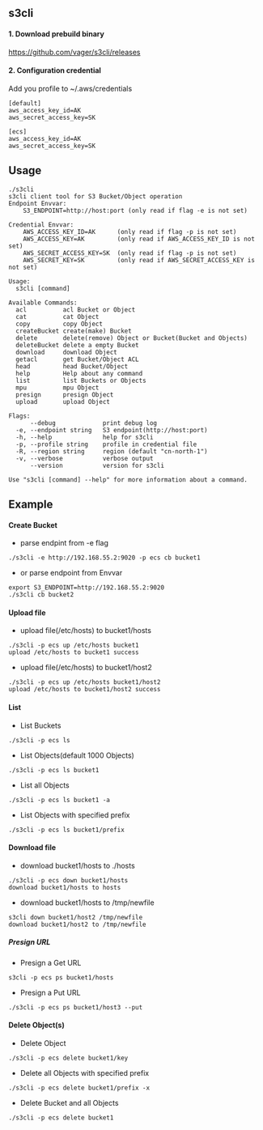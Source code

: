 ## s3cli
#### 1. Download prebuild binary
https://github.com/vager/s3cli/releases

#### 2. Configuration credential
Add you profile to ~/.aws/credentials
```
[default]
aws_access_key_id=AK
aws_secret_access_key=SK

[ecs]
aws_access_key_id=AK
aws_secret_access_key=SK
```

## Usage
```
./s3cli 
s3cli client tool for S3 Bucket/Object operation
Endpoint Envvar:
	S3_ENDPOINT=http://host:port (only read if flag -e is not set)

Credential Envvar:
	AWS_ACCESS_KEY_ID=AK      (only read if flag -p is not set)
	AWS_ACCESS_KEY=AK         (only read if AWS_ACCESS_KEY_ID is not set)
	AWS_SECRET_ACCESS_KEY=SK  (only read if flag -p is not set)
	AWS_SECRET_KEY=SK         (only read if AWS_SECRET_ACCESS_KEY is not set)

Usage:
  s3cli [command]

Available Commands:
  acl          acl Bucket or Object
  cat          cat Object
  copy         copy Object
  createBucket create(make) Bucket
  delete       delete(remove) Object or Bucket(Bucket and Objects)
  deleteBucket delete a empty Bucket
  download     download Object
  getacl       get Bucket/Object ACL
  head         head Bucket/Object
  help         Help about any command
  list         list Buckets or Objects
  mpu          mpu Object
  presign      presign Object
  upload       upload Object

Flags:
      --debug             print debug log
  -e, --endpoint string   S3 endpoint(http://host:port)
  -h, --help              help for s3cli
  -p, --profile string    profile in credential file
  -R, --region string     region (default "cn-north-1")
  -v, --verbose           verbose output
      --version           version for s3cli

Use "s3cli [command] --help" for more information about a command.
```

## Example
#### Create Bucket
- parse endpint from -e flag  
```
./s3cli -e http://192.168.55.2:9020 -p ecs cb bucket1
```
- or parse endpoint from Envvar  
```
export S3_ENDPOINT=http://192.168.55.2:9020
./s3cli cb bucket2
```

#### Upload file
- upload file(/etc/hosts) to bucket1/hosts  
```
./s3cli -p ecs up /etc/hosts bucket1
upload /etc/hosts to bucket1 success
```
- upload file(/etc/hosts) to bucket1/host2  
```
./s3cli -p ecs up /etc/hosts bucket1/host2
upload /etc/hosts to bucket1/host2 success
```

#### List
- List Buckets
```
./s3cli -p ecs ls
```
- List Objects(default 1000 Objects)
```
./s3cli -p ecs ls bucket1
```
- List all Objects
```
./s3cli -p ecs ls bucket1 -a
```
- List Objects with specified prefix
```
./s3cli -p ecs ls bucket1/prefix
```

#### Download file
- download bucket1/hosts to ./hosts
```
./s3cli -p ecs down bucket1/hosts
download bucket1/hosts to hosts
```
- download bucket1/hosts to /tmp/newfile
```
s3cli down bucket1/host2 /tmp/newfile
download bucket1/host2 to /tmp/newfile
```

##### Presign URL
- Presign a Get URL  
```
s3cli -p ecs ps bucket1/hosts
```
- Presign a Put URL  
```
./s3cli -p ecs ps bucket1/host3 --put
```

#### Delete Object(s)
- Delete Object
```
./s3cli -p ecs delete bucket1/key
```
- Delete all Objects with specified prefix
```
./s3cli -p ecs delete bucket1/prefix -x
```
- Delete Bucket and all Objects  
```
./s3cli -p ecs delete bucket1
```